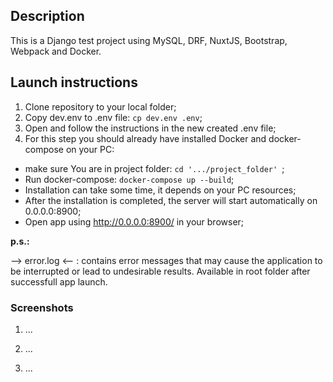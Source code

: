 ## Description
This is a Django test project using MySQL, DRF, NuxtJS, Bootstrap, Webpack and Docker.


## Launch instructions


1. Clone repository to your local folder;
2. Copy dev.env to .env file: ```cp dev.env .env```;
3. Open and follow the instructions in the new created .env file;
4. For this step you should already have installed Docker and docker-compose on your PC:
- make sure You are in project folder: ```cd '.../project_folder' ```;
- Run docker-compose: ```docker-compose up --build```;
- Installation can take some time, it depends on your PC resources;
- After the installation is completed, the server will start automatically on 0.0.0.0:8900;
- Open app using http://0.0.0.0:8900/ in your browser;

**p.s.:**

 --> error.log <-- : contains error messages that may cause the application to be interrupted or lead to undesirable results. 
Available in root folder after successfull app launch.

### Screenshots 

1. ...


2. ...


3. ...
